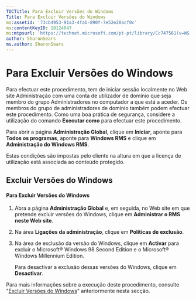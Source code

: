 ```yaml
---
TOCTitle: Para Excluir Versões do Windows
Title: Para Excluir Versões do Windows
ms:assetid: '73cb4953-91a3-4fab-890f-7e52e20acf0c'
ms:contentKeyID: 18124047
ms:mtpsurl: 'https://technet.microsoft.com/pt-pt/library/Cc747561(v=WS.10)'
author: SharonSears
ms.author: SharonSears
---
```


Para Excluir Versões do Windows
===============================

Para efectuar este procedimento, tem de iniciar sessão localmente no Web site Administração com uma conta de utilizador de domínio que seja membro do grupo Administradores no computador a que está a aceder. Os membros do grupo de administradores de domínio também podem efectuar este procedimento. Como uma boa prática de segurança, considere a utilização do comando **Executar como** para efectuar este procedimento.

Para abrir a página **Administração Global**, clique em **Iniciar**, aponte para **Todos os programas**, aponte para **Windows RMS** e clique em **Administração do Windows RMS**.

Estas condições são impostas pelo cliente na altura em que a licença de utilização está associada ao conteúdo protegido.

Excluir Versões do Windows
--------------------------

#### Para Excluir Versões do Windows

1.  Abra a página **Administração Global** e, em seguida, no Web site em que pretende excluir versões do Windows, clique em **Administrar o RMS neste Web site**.

2.  Na área **Ligações da administração**, clique em **Políticas de exclusão**.

3.  Na área de exclusão da versão do Windows, clique em **Activar** para excluir o Microsoft® Windows 98 Second Edition e o Microsoft® Windows Millennium Edition.

    Para desactivar a exclusão dessas versões do Windows, clique em **Desactivar**.

Para mais informações sobre a execução deste procedimento, consulte "[Excluir Versões do Windows](https://technet.microsoft.com/8b8a184d-ac0e-4a43-822c-d2fae2faf484)" anteriormente nesta secção.
